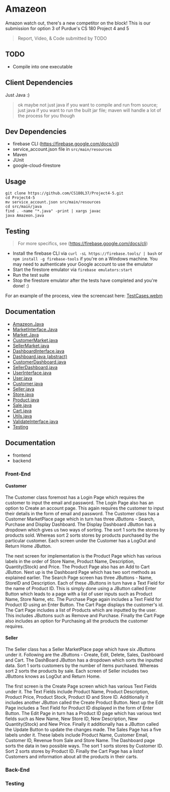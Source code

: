 # Amazeon
Amazon watch out, there's a new competitor on the block! This is our submission for option 3 of Purdue's CS 180 Project 4 and 5
> Report, Video, & Code submitted by TODO

## TODO
- Compile into one executable

## Client Dependencies
Just Java :)
> ok maybe not just java if you want to compile and run from source; just java if you want to run the built jar file; maven will handle a lot of the process for you though

## Dev Dependencies
- firebase CLI (https://firebase.google.com/docs/cli)
- service_account.json file in `src/main/resources`
- Maven
- JUnit 
- google-cloud-firestore

## Usage
```
git clone https://github.com/CS180L37/Project4-5.git
cd Project4-5
mv service_account.json src/main/resources
cd src/main/java
find . -name "*.java" -print | xargs javac
java Amazeon.java
```

## Testing
> For more specifics, see (https://firebase.google.com/docs/cli)
- Install the firebase CLI via `curl -sL https://firebase.tools/ | bash` or `npm install -g firebase-tools` if you're on a Windows machine. You may need to authenticate your Google account to use the emulator
- Start the firestore emulator via `firebase emulators:start`
- Run the test suite
- Stop the firestore emulator after the tests have completed and you're done! :)

For an example of the process, view the screencast here:
[TestCases.webm](https://github.com/CS180L37/Project4-5/assets/86136010/ba9ea788-1bc2-4f1f-8001-7250c13bc2cb)

## Documentation

- [Amazeon.Java](DOCS.md#Amazeon)
- [MarketInterface.Java](DOCS.md#MarketInterface)
- [Market.Java](DOCS.md#Market)
- [CustomerMarket.java](DOCS.md#CustomerMarket)
- [SellerMarket.java](DOCS.md#SellerMarket)
- [DashboardInterface.java](DOCS.md#DashbooardInterface)
- [Dashboard.java (abstract)](DOCS.md#Dashboard)
- [CustomerDashboard.java](DOCS.md#CustomerDashboard)
- [SellerDashboard.java](DOCS.md#SellerDashboard)
- [UserInterface.java](DOCS.md#UserInterface)
- [User.java](DOCS.md#User)
- [Customer.java](DOCS.md#Customer)
- [Seller.java](DOCS.md#Seller)
- [Store.java](DOCS.md#Store)
- [Product.java](DOCS.md#Product)
- [Sale.java](DOCS.md#Sale)
- [Cart.java](DOCS.md#Cart)
- [Utils.java](DOCS.md#Utils)
- [ValidateInterface.java](DOCS.md#ValidateInterface)
- [Testing](DOCS.md#Testing)


## Documentation
- frontend
- backend
### Front-End
#### Customer
The Customer class foremost has a Login Page which requires the customer to input the email and password. The Login Page 
also has an option to Create an account page. This again requires the customer to input their details in the form of email and password. 
The Customer class has a Customer MarketPlace page which in turn has three JButtons - Search, Purchase and Display Dashboard.
The Display Dashboard JButton has a dropdown which gives us two ways of sorting.
The sort 1 sorts the stores by products sold. Whereas sort 2 sorts stores by products purchased by the particular customer.
Each screen under the Customer has a LogOut and Return Home JButton. 

The next screen for implementation is the Product Page 
which has various labels in the order of Store Name, Product Name, Description, Quantity(Stock) and Price. The Product Page 
also has an Add to Cart JButton. 
Next up is the Dashboard Page which has two sort methods as explained earlier.
The Search Page screen has three JButtons - Name, StoreID and Description. Each of these JButtons in turn have a Text Field for the 
name of Product ID. This is simply done using a JButton called Enter Button which leads to a page with a list of user inputs such as Product Name, Store Name, etc.
The Purchase Page again includes a Text Field for Product ID using an Enter Button.
The Cart Page displays the customer's id. The Cart Page includes a list of Products which are inputted by the user.
This includes JButtons such as Remove and Purchase. Finally the Cart Page also includes an option for Purchasing all the products the customer requires.

#### Seller
The Seller class has a Seller MarketPlace page which have six JButtons under it. Following are the JButtons - Create, Edit, Delete, Sales, Dashboard and Cart.
The DashBoard JButton has a dropdown which sorts the inputted data. Sort 1 sorts customers by the number of items purchased.
Whereas sort 2 sorts the products by sale. Each screen of Seller includes two JButtons knows as LogOut and Return Home.

The first screen is the Create Page screen which has various Text Fields under it. The Text Fields include Product Name, Product Description,
Product Price, Product Stock, Product ID and Store ID. Additionally it includes another JButton called the Create Product Button.
Next up the Edit Page includes a Text Field for Product ID displayed in the form of Enter Button. The Edit Page in turn has a Product ID page
which has various text fields such as New Name, New Store ID, New Description, New Quantity(Stock) and New Price. Finally it additionally has a JButton called the Update Button to update the changes made.
The Sales Page has a five labels under it. These labels include Product Name, Customer Email, Customer ID, Revenue from Sale and Store Name.
The Dashboard page sorts the data in two possible ways. The sort 1 sorts stores by Customer ID. Sort 2 sorts stores by Product ID. Finally the Cart Page has a listof Customers and information about all the products in their carts.

### Back-End
### Testing

